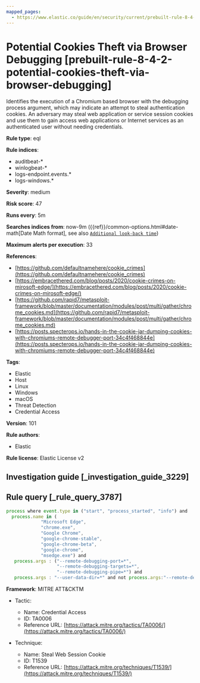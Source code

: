 ```yaml
---
mapped_pages:
  - https://www.elastic.co/guide/en/security/current/prebuilt-rule-8-4-2-potential-cookies-theft-via-browser-debugging.html
---
```


# Potential Cookies Theft via Browser Debugging [prebuilt-rule-8-4-2-potential-cookies-theft-via-browser-debugging]

Identifies the execution of a Chromium based browser with the debugging process argument, which may indicate an attempt to steal authentication cookies. An adversary may steal web application or service session cookies and use them to gain access web applications or Internet services as an authenticated user without needing credentials.

**Rule type**: eql

**Rule indices**:

* auditbeat-*
* winlogbeat-*
* logs-endpoint.events.*
* logs-windows.*

**Severity**: medium

**Risk score**: 47

**Runs every**: 5m

**Searches indices from**: now-9m ({{ref}}/common-options.html#date-math[Date Math format], see also [`Additional look-back time`](docs-content://solutions/security/detect-and-alert/create-detection-rule.md#rule-schedule))

**Maximum alerts per execution**: 33

**References**:

* [https://github.com/defaultnamehere/cookie_crimes](https://github.com/defaultnamehere/cookie_crimes)
* [https://embracethered.com/blog/posts/2020/cookie-crimes-on-mirosoft-edge/](https://embracethered.com/blog/posts/2020/cookie-crimes-on-mirosoft-edge/)
* [https://github.com/rapid7/metasploit-framework/blob/master/documentation/modules/post/multi/gather/chrome_cookies.md](https://github.com/rapid7/metasploit-framework/blob/master/documentation/modules/post/multi/gather/chrome_cookies.md)
* [https://posts.specterops.io/hands-in-the-cookie-jar-dumping-cookies-with-chromiums-remote-debugger-port-34c4f468844e](https://posts.specterops.io/hands-in-the-cookie-jar-dumping-cookies-with-chromiums-remote-debugger-port-34c4f468844e)

**Tags**:

* Elastic
* Host
* Linux
* Windows
* macOS
* Threat Detection
* Credential Access

**Version**: 101

**Rule authors**:

* Elastic

**Rule license**: Elastic License v2

## Investigation guide [_investigation_guide_3229]



## Rule query [_rule_query_3787]

```js
process where event.type in ("start", "process_started", "info") and
  process.name in (
             "Microsoft Edge",
             "chrome.exe",
             "Google Chrome",
             "google-chrome-stable",
             "google-chrome-beta",
             "google-chrome",
             "msedge.exe") and
   process.args : ("--remote-debugging-port=*",
                   "--remote-debugging-targets=*",
                   "--remote-debugging-pipe=*") and
   process.args : "--user-data-dir=*" and not process.args:"--remote-debugging-port=0"
```

**Framework**: MITRE ATT&CKTM

* Tactic:

    * Name: Credential Access
    * ID: TA0006
    * Reference URL: [https://attack.mitre.org/tactics/TA0006/](https://attack.mitre.org/tactics/TA0006/)

* Technique:

    * Name: Steal Web Session Cookie
    * ID: T1539
    * Reference URL: [https://attack.mitre.org/techniques/T1539/](https://attack.mitre.org/techniques/T1539/)



